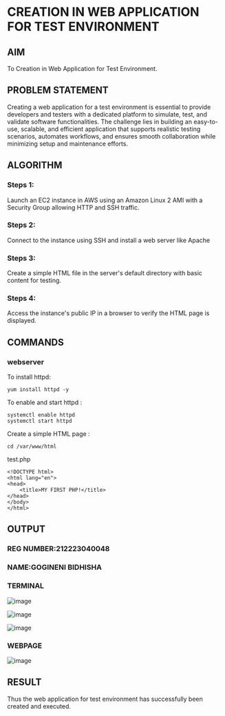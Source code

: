  # CREATION IN WEB APPLICATION FOR TEST ENVIRONMENT
## AIM
To Creation in Web Application for Test Environment.
## PROBLEM STATEMENT
Creating a web application for a test environment is essential to provide developers and testers with a dedicated platform to simulate, test, and validate software functionalities. The challenge lies in building an easy-to-use, scalable, and efficient application that supports realistic testing scenarios, automates workflows, and ensures smooth collaboration while minimizing setup and maintenance efforts.

## ALGORITHM
 ### Steps 1:
 Launch an EC2 instance in AWS using an Amazon Linux 2 AMI with a Security Group allowing HTTP and SSH traffic.
 ### Steps 2:
 Connect to the instance using SSH and install a web server like Apache
 ### Steps 3:
 Create a simple HTML file in the server's default directory with basic content for testing.
 ### Steps 4:
 Access the instance's public IP in a browser to verify the HTML page is displayed.

## COMMANDS
### webserver
To install httpd:
```
yum install httpd -y
```
To enable and start httpd :
```
systemctl enable httpd
systemctl start httpd
```
Create a simple HTML page :
```
cd /var/www/html
```
test.php
```
<!DOCTYPE html>
<html lang="en">
<head>
    <title>MY FIRST PHP!</title>
</head>
</body>
</html>
```
## OUTPUT
### REG NUMBER:212223040048
### NAME:GOGINENI BIDHISHA
 
### TERMINAL
![image](https://github.com/user-attachments/assets/67898388-df05-45af-bf23-3b4d0b7c4c3d)


![image](https://github.com/user-attachments/assets/4b5f59f4-196f-43a9-95e8-130198d29828)


![image](https://github.com/user-attachments/assets/2026b117-6f0f-40aa-8665-e68b37b80bac)


### WEBPAGE
![image](https://github.com/user-attachments/assets/d3910dd0-17b4-442c-ab38-774a2f296b65)

## RESULT
 
Thus the web application for test environment has successfully been created and executed.
  


